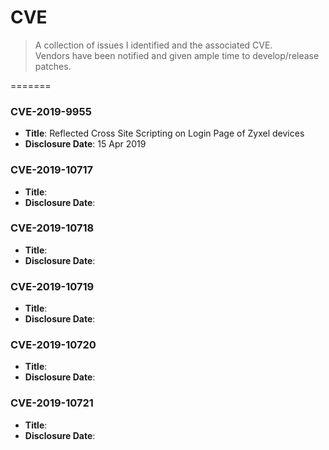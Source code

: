 # CVE

> A collection of issues I identified and the associated CVE.  
> Vendors have been notified and given ample time to develop/release patches.

=======
### CVE-2019-9955
- **Title**: Reflected Cross Site Scripting on Login Page of Zyxel devices
- **Disclosure Date**: 15 Apr 2019

### CVE-2019-10717
- **Title**:
- **Disclosure Date**:

### CVE-2019-10718
- **Title**:
- **Disclosure Date**:

### CVE-2019-10719
- **Title**:
- **Disclosure Date**:

### CVE-2019-10720
- **Title**:
- **Disclosure Date**:

### CVE-2019-10721
- **Title**:
- **Disclosure Date**:
